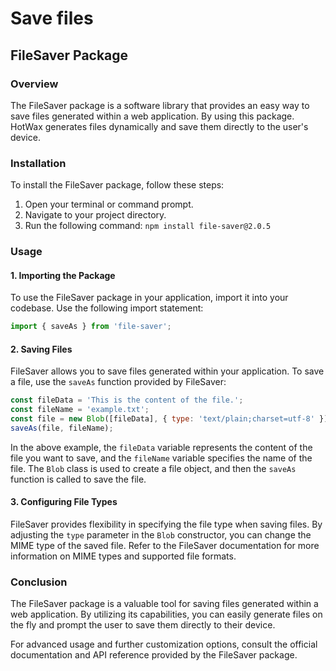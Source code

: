 # Save files

## FileSaver Package

### Overview

The FileSaver package is a software library that provides an easy way to save files generated within a web application. By using this package. HotWax generates files dynamically and save them directly to the user's device.

### Installation

To install the FileSaver package, follow these steps:

1. Open your terminal or command prompt.
2. Navigate to your project directory.
3. Run the following command: `npm install file-saver@2.0.5`

### Usage

#### 1. Importing the Package

To use the FileSaver package in your application, import it into your codebase. Use the following import statement:

```javascript
import { saveAs } from 'file-saver';
```

#### 2. Saving Files

FileSaver allows you to save files generated within your application. To save a file, use the `saveAs` function provided by FileSaver:

```javascript
const fileData = 'This is the content of the file.';
const fileName = 'example.txt';
const file = new Blob([fileData], { type: 'text/plain;charset=utf-8' });
saveAs(file, fileName);
```

In the above example, the `fileData` variable represents the content of the file you want to save, and the `fileName` variable specifies the name of the file. The `Blob` class is used to create a file object, and then the `saveAs` function is called to save the file.

#### 3. Configuring File Types

FileSaver provides flexibility in specifying the file type when saving files. By adjusting the `type` parameter in the `Blob` constructor, you can change the MIME type of the saved file. Refer to the FileSaver documentation for more information on MIME types and supported file formats.

### Conclusion

The FileSaver package is a valuable tool for saving files generated within a web application. By utilizing its capabilities, you can easily generate files on the fly and prompt the user to save them directly to their device.

For advanced usage and further customization options, consult the official documentation and API reference provided by the FileSaver package.
